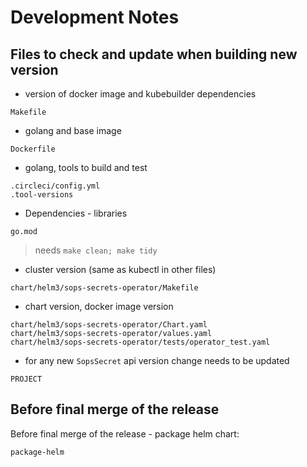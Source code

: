 # Development Notes

## Files to check and update when building new version

* version of docker image and kubebuilder dependencies

```
Makefile
```

* golang and base image

```
Dockerfile
```

* golang, tools to build and test

```
.circleci/config.yml
.tool-versions
```

* Dependencies - libraries

```
go.mod
```
> needs `make clean; make tidy`

* cluster version (same as kubectl in other files)

```
chart/helm3/sops-secrets-operator/Makefile
```

* chart version, docker image version

```
chart/helm3/sops-secrets-operator/Chart.yaml
chart/helm3/sops-secrets-operator/values.yaml
chart/helm3/sops-secrets-operator/tests/operator_test.yaml
```

* for any new `SopsSecret` api version change needs to be updated

```
PROJECT
```

## Before final merge of the release

Before final merge of the release - package helm chart:

```bash
package-helm
```
